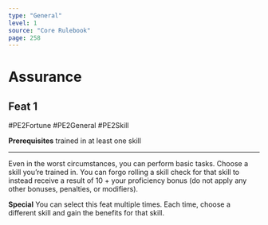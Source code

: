 ```yaml
---
type: "General"
level: 1
source: "Core Rulebook"
page: 258
---
```

# Assurance
## Feat 1
#PE2Fortune #PE2General #PE2Skill 

**Prerequisites** trained in at least one skill

---
Even in the worst circumstances, you can perform basic tasks. Choose a skill you’re trained in. You can forgo rolling a skill check for that skill to instead receive a result of 10 + your proficiency bonus (do not apply any other bonuses, penalties, or modifiers).

**Special** You can select this feat multiple times. Each time, choose a different skill and gain the benefits for that skill.